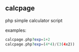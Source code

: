 ## calcpage

php simple calculator script

examples:

```php
calcpage.php?exp=1+2
calcpage.php?exp=(4*4)/(3(4x2))
```